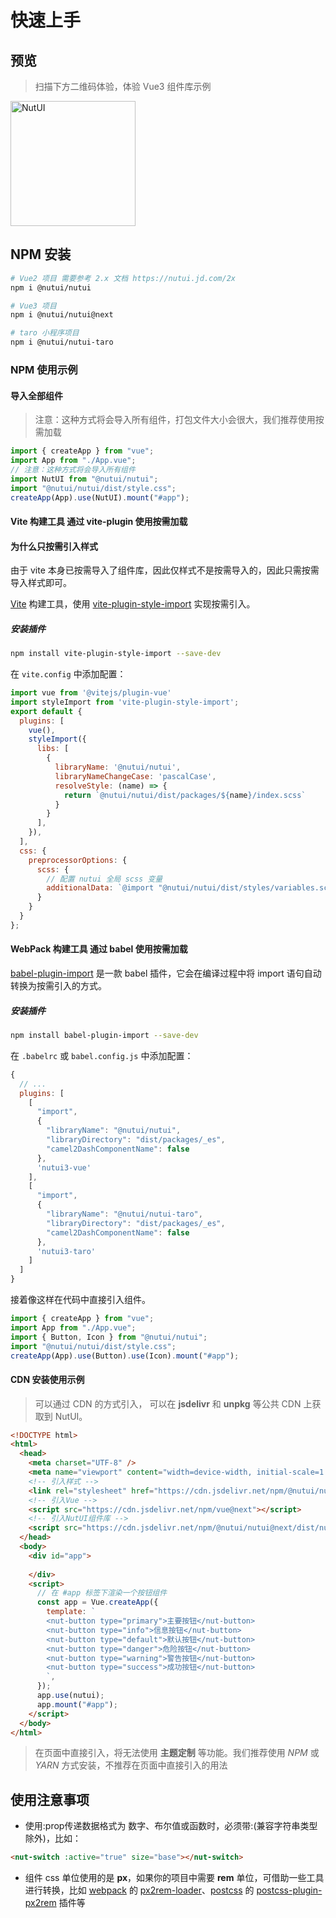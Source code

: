 # 快速上手

## 预览


> 扫描下方二维码体验，体验 Vue3 组件库示例

<img src="https://img12.360buyimg.com/imagetools/jfs/t1/162421/39/13392/9425/6052ea60E592310a9/264bdff23ef5fe95.png" width="200" alt="NutUI">

## NPM 安装

```bash
# Vue2 项目 需要参考 2.x 文档 https://nutui.jd.com/2x
npm i @nutui/nutui

# Vue3 项目
npm i @nutui/nutui@next

# taro 小程序项目
npm i @nutui/nutui-taro
```

### NPM 使用示例

#### 导入全部组件

> 注意：这种方式将会导入所有组件，打包文件大小会很大，我们推荐使用按需加载
```javascript
import { createApp } from "vue";
import App from "./App.vue";
// 注意：这种方式将会导入所有组件
import NutUI from "@nutui/nutui";
import "@nutui/nutui/dist/style.css";
createApp(App).use(NutUI).mount("#app");
```

#### Vite 构建工具 通过 vite-plugin 使用按需加载

#### 为什么只按需引入样式

由于 vite 本身已按需导入了组件库，因此仅样式不是按需导入的，因此只需按需导入样式即可。

[Vite](https://vitejs.dev/) 构建工具，使用 [vite-plugin-style-import](https://github.com/anncwb/vite-plugin-style-import) 实现按需引入。

##### 安装插件
``` bash
npm install vite-plugin-style-import --save-dev
```
在 `vite.config` 中添加配置：
``` javascript
import vue from '@vitejs/plugin-vue'
import styleImport from 'vite-plugin-style-import';
export default {
  plugins: [
    vue(),
    styleImport({
      libs: [
        {
          libraryName: '@nutui/nutui',
          libraryNameChangeCase: 'pascalCase',
          resolveStyle: (name) => {
            return `@nutui/nutui/dist/packages/${name}/index.scss`
          }
        }
      ],
    }),
  ],
  css: {
    preprocessorOptions: {
      scss: {
        // 配置 nutui 全局 scss 变量
        additionalData: `@import "@nutui/nutui/dist/styles/variables.scss";`
      }
    }
  }
};
```
#### WebPack 构建工具 通过 babel 使用按需加载

[babel-plugin-import](https://github.com/ant-design/babel-plugin-import) 是一款 babel 插件，它会在编译过程中将 import 语句自动转换为按需引入的方式。
##### 安装插件
``` bash
npm install babel-plugin-import --save-dev
```
在 `.babelrc` 或 `babel.config.js` 中添加配置：
``` javascript
{
  // ...
  plugins: [
    [
      "import",
      {
        "libraryName": "@nutui/nutui",
        "libraryDirectory": "dist/packages/_es",
        "camel2DashComponentName": false
      },
      'nutui3-vue'
    ],
    [
      "import",
      {
        "libraryName": "@nutui/nutui-taro",
        "libraryDirectory": "dist/packages/_es",
        "camel2DashComponentName": false
      },
      'nutui3-taro'
    ]
  ]
}
```
接着像这样在代码中直接引入组件。

```javascript
import { createApp } from "vue";
import App from "./App.vue";
import { Button, Icon } from "@nutui/nutui";
import "@nutui/nutui/dist/style.css";
createApp(App).use(Button).use(Icon).mount("#app");
```

#### CDN 安装使用示例

> 可以通过 CDN 的方式引入， 可以在 **jsdelivr** 和 **unpkg** 等公共 CDN 上获取到 NutUI。

```html
<!DOCTYPE html>
<html>
  <head>
    <meta charset="UTF-8" />
    <meta name="viewport" content="width=device-width, initial-scale=1.0" />
    <!-- 引入样式 -->
    <link rel="stylesheet" href="https://cdn.jsdelivr.net/npm/@nutui/nutui@next/dist/style.css" />
    <!-- 引入Vue -->
    <script src="https://cdn.jsdelivr.net/npm/vue@next"></script>
    <!-- 引入NutUI组件库 -->
    <script src="https://cdn.jsdelivr.net/npm/@nutui/nutui@next/dist/nutui.umd.js"></script>
  </head>
  <body>
    <div id="app">
        
    </div>
    <script>
      // 在 #app 标签下渲染一个按钮组件
      const app = Vue.createApp({
        template: `
        <nut-button type="primary">主要按钮</nut-button>
        <nut-button type="info">信息按钮</nut-button>
        <nut-button type="default">默认按钮</nut-button>
        <nut-button type="danger">危险按钮</nut-button>
        <nut-button type="warning">警告按钮</nut-button>
        <nut-button type="success">成功按钮</nut-button>
        `,
      });
      app.use(nutui);
      app.mount("#app");
    </script>
  </body>
</html>
```

> 在页面中直接引入，将无法使用 **主题定制** 等功能。我们推荐使用 *NPM* 或 *YARN* 方式安装，不推荐在页面中直接引入的用法


## 使用注意事项

- 使用:prop传递数据格式为 数字、布尔值或函数时，必须带:(兼容字符串类型除外)，比如：
```html
<nut-switch :active="true" size="base"></nut-switch>
```

- 组件 css 单位使用的是 **px**，如果你的项目中需要 **rem** 单位，可借助一些工具进行转换，比如 [webpack](https://www.webpackjs.com/) 的 [px2rem-loader](https://www.npmjs.com/package/px2rem-loader)、[postcss](https://github.com/postcss/postcss) 的 [postcss-plugin-px2rem](https://www.npmjs.com/package/postcss-plugin-px2rem) 插件等
